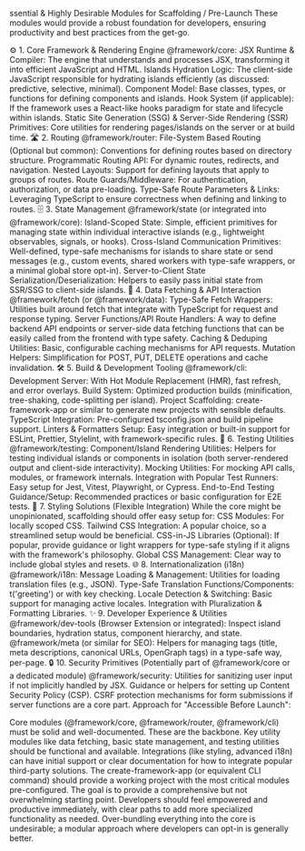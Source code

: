 ssential & Highly Desirable Modules for Scaffolding / Pre-Launch
These modules would provide a robust foundation for developers, ensuring productivity and best practices from the get-go.

⚙️ 1. Core Framework & Rendering Engine
@framework/core:
JSX Runtime & Compiler: The engine that understands and processes JSX, transforming it into efficient JavaScript and HTML.
Islands Hydration Logic: The client-side JavaScript responsible for hydrating islands efficiently (as discussed: predictive, selective, minimal).
Component Model: Base classes, types, or functions for defining components and islands.
Hook System (if applicable): If the framework uses a React-like hooks paradigm for state and lifecycle within islands.
Static Site Generation (SSG) & Server-Side Rendering (SSR) Primitives: Core utilities for rendering pages/islands on the server or at build time.
🛣️ 2. Routing
@framework/router:
File-System Based Routing (Optional but common): Conventions for defining routes based on directory structure.
Programmatic Routing API: For dynamic routes, redirects, and navigation.
Nested Layouts: Support for defining layouts that apply to groups of routes.
Route Guards/Middleware: For authentication, authorization, or data pre-loading.
Type-Safe Route Parameters & Links: Leveraging TypeScript to ensure correctness when defining and linking to routes.
🗄️ 3. State Management
@framework/state (or integrated into @framework/core):
Island-Scoped State: Simple, efficient primitives for managing state within individual interactive islands (e.g., lightweight observables, signals, or hooks).
Cross-Island Communication Primitives: Well-defined, type-safe mechanisms for islands to share state or send messages (e.g., custom events, shared workers with type-safe wrappers, or a minimal global store opt-in).
Server-to-Client State Serialization/Deserialization: Helpers to easily pass initial state from SSR/SSG to client-side islands.
📡 4. Data Fetching & API Interaction
@framework/fetch (or @framework/data):
Type-Safe Fetch Wrappers: Utilities built around fetch that integrate with TypeScript for request and response typing.
Server Functions/API Route Handlers: A way to define backend API endpoints or server-side data fetching functions that can be easily called from the frontend with type safety.
Caching & Deduping Utilities: Basic, configurable caching mechanisms for API requests.
Mutation Helpers: Simplification for POST, PUT, DELETE operations and cache invalidation.
🛠️ 5. Build & Development Tooling
@framework/cli:
Development Server: With Hot Module Replacement (HMR), fast refresh, and error overlays.
Build System: Optimized production builds (minification, tree-shaking, code-splitting per island).
Project Scaffolding: create-framework-app or similar to generate new projects with sensible defaults.
TypeScript Integration: Pre-configured tsconfig.json and build pipeline support.
Linters & Formatters Setup: Easy integration or built-in support for ESLint, Prettier, Stylelint, with framework-specific rules.
🧪 6. Testing Utilities
@framework/testing:
Component/Island Rendering Utilities: Helpers for testing individual islands or components in isolation (both server-rendered output and client-side interactivity).
Mocking Utilities: For mocking API calls, modules, or framework internals.
Integration with Popular Test Runners: Easy setup for Jest, Vitest, Playwright, or Cypress.
End-to-End Testing Guidance/Setup: Recommended practices or basic configuration for E2E tests.
🎨 7. Styling Solutions (Flexible Integration)
While the core might be unopinionated, scaffolding should offer easy setup for:
CSS Modules: For locally scoped CSS.
Tailwind CSS Integration: A popular choice, so a streamlined setup would be beneficial.
CSS-in-JS Libraries (Optional): If popular, provide guidance or light wrappers for type-safe styling if it aligns with the framework's philosophy.
Global CSS Management: Clear way to include global styles and resets.
🌐 8. Internationalization (i18n)
@framework/i18n:
Message Loading & Management: Utilities for loading translation files (e.g., JSON).
Type-Safe Translation Functions/Components: t('greeting') or <Trans id="greeting" /> with key checking.
Locale Detection & Switching: Basic support for managing active locales.
Integration with Pluralization & Formatting Libraries.
✨ 9. Developer Experience & Utilities
@framework/dev-tools (Browser Extension or integrated):
Inspect island boundaries, hydration status, component hierarchy, and state.
@framework/meta (or similar for SEO):
Helpers for managing <head> tags (title, meta descriptions, canonical URLs, OpenGraph tags) in a type-safe way, per-page.
🔒 10. Security Primitives (Potentially part of @framework/core or a dedicated module)
@framework/security:
Utilities for sanitizing user input if not implicitly handled by JSX.
Guidance or helpers for setting up Content Security Policy (CSP).
CSRF protection mechanisms for form submissions if server functions are a core part.
Approach for "Accessible Before Launch":

Core modules (@framework/core, @framework/router, @framework/cli) must be solid and well-documented. These are the backbone.
Key utility modules like data fetching, basic state management, and testing utilities should be functional and available.
Integrations (like styling, advanced i18n) can have initial support or clear documentation for how to integrate popular third-party solutions.
The create-framework-app (or equivalent CLI command) should provide a working project with the most critical modules pre-configured.
The goal is to provide a comprehensive but not overwhelming starting point. Developers should feel empowered and productive immediately, with clear paths to add more specialized functionality as needed. Over-bundling everything into the core is undesirable; a modular approach where developers can opt-in is generally better.